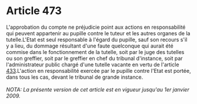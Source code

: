 # Article 473

L'approbation du compte ne préjudicie point aux actions en responsabilité qui peuvent appartenir au pupille contre le tuteur et les autres organes de la tutelle.L'Etat est seul responsable à l'égard du pupille, sauf son recours s'il y a lieu, du dommage résultant d'une faute quelconque qui aurait été commise dans le fonctionnement de la tutelle, soit par le juge des tutelles ou son greffier, soit par le greffier en chef du tribunal d'instance, soit par l'administrateur public chargé d'une tutelle vacante en vertu de l'article <a href='/code-civil/livre-ier-des-personnes/titre-x-de-la-minorite-de-la-tutelle-et-de-lemancipation/chapitre-ii-de-la-tutelle/section-2-de-lorganisation-de-la-tutelle/paragraphe-5-des-charges-tutelaires/433.md' title='Code civil - art. 433 (VT)'>433</a>.L'action en responsabilité exercée par le pupille contre l'Etat est portée, dans tous les cas, devant le tribunal de grande instance.<br/><br/><i>NOTA:  La présente version de cet article est en vigueur jusqu'au 1er janvier 2009.</i>